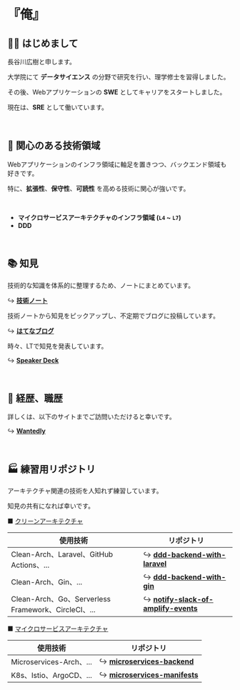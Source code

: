 # 『俺』

## 👋🏻 はじめまして

長谷川広樹と申します。<br>

大学院にて **データサイエンス** の分野で研究を行い、理学修士を習得しました。<br>

その後、Webアプリケーションの **SWE** としてキャリアをスタートしました。<br>

現在は、**SRE** として働いています。<br>

<br>

## 🎯 関心のある技術領域

Webアプリケーションのインフラ領域に軸足を置きつつ、バックエンド領域も好きです。<br>

特に、**拡張性**、**保守性**、**可読性** を高める技術に関心が強いです。<br>

<br>

- **マイクロサービスアーキテクチャのインフラ領域 (`L4` ~ `L7`)**
- **DDD**

<br>

## 📚 知見

技術的な知識を体系的に整理するため、ノートにまとめています。<br>

↪️ **[技術ノート](https://hiroki-it.github.io/tech-notebook/)**

技術ノートから知見をピックアップし、不定期でブログに投稿しています。<br>

↪️ **[はてなブログ](https://hiroki-hasegawa.hatenablog.jp/archive)**

時々、LTで知見を発表しています。<br>

↪️ **[Speaker Deck](https://speakerdeck.com/hiroki_hasegawa)**

<br>

## 💼 経歴、職歴

詳しくは、以下のサイトまでご訪問いただけると幸いです。<br>

↪️ **[Wantedly](https://www.wantedly.com/id/h_hasegawa)**

<br>

## 🏭 練習用リポジトリ

アーキテクチャ関連の技術を人知れず練習しています。<br>

知見の共有になれば幸いです。<br>

■ <ins>クリーンアーキテクチャ</ins>

| 使用技術                                            | リポジトリ                                                                                           |
| --------------------------------------------------- | ---------------------------------------------------------------------------------------------------- |
| Clean-Arch、Laravel、GitHub Actions、...            | ↪️ **[ddd-backend-with-laravel](https://github.com/hiroki-it/ddd-backend-with-laravel)**             |
| Clean-Arch、Gin、...                                | ↪️ **[ddd-backend-with-gin](https://github.com/hiroki-it/ddd-backend-with-gin)**                     |
| Clean-Arch、Go、Serverless Framework、CircleCI、... | ↪️ **[notify-slack-of-amplify-events](https://github.com/hiroki-it/notify-slack-of-amplify-events)** |

■ <ins>マイクロサービスアーキテクチャ</ins>

| 使用技術                | リポジトリ                                                                             |
| ----------------------- | -------------------------------------------------------------------------------------- |
| Microservices-Arch、... | ↪️ **[microservices-backend](https://github.com/hiroki-it/microservices-backend)**     |
| K8s、Istio、ArgoCD、... | ↪️ **[microservices-manifests](https://github.com/hiroki-it/microservices-manifests)** |

<br>
